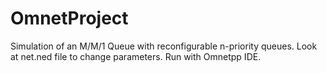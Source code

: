# OmnetProject

Simulation of an M/M/1 Queue with reconfigurable n-priority queues.
Look at net.ned file to change parameters.
Run with Omnetpp IDE.
